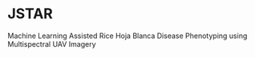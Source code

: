 # JSTAR
Machine Learning Assisted Rice Hoja Blanca Disease Phenotyping using Multispectral UAV Imagery
